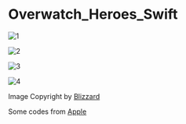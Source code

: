 # Overwatch_Heroes_Swift

![1](https://live.staticflickr.com/65535/48992225903_8001b81e6c_o.png)

![2](https://live.staticflickr.com/65535/48992227353_2ca901ee17_o.png)

![3](https://live.staticflickr.com/65535/48992969972_8bdcbacfec_o.png)

![4](https://live.staticflickr.com/65535/48992774021_60a496d637_o.png)

Image Copyright by [Blizzard](https://playoverwatch.com/en-us/heroes)

Some codes from [Apple](https://developer.apple.com/tutorials/swiftui)
